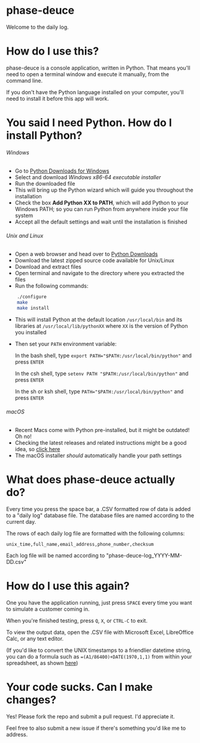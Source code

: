 # phase-deuce

Welcome to the daily log.

# How do I use this?

phase-deuce is a console application, written in Python. That means you'll need to open a terminal window and execute it manually, from the command line.

If you don't have the Python language installed on your computer, you'll need to install it before this app will work.

# You said I need Python. How do I install Python?

###### Windows
- Go to [Python Downloads for Windows](https://www.python.org/downloads/windows/)
- Select and download *Windows x86-64 executable installer*
- Run the downloaded file
- This will bring up the Python wizard which will guide you throughout the installation
- Check the box __Add Python XX to PATH__, which will add Python to your Windows PATH; so you can run Python from anywhere inside your file system
- Accept all the default settings and wait until the installation is finished

###### Unix and Linux
- Open a web browser and head over to [Python Downloads](https://www.python.org/downloads/source/)
- Download the latest zipped source code available for Unix/Linux
- Download and extract files
- Open terminal and navigate to the directory where you extracted the files
- Run the following commands:
```bash
    ./configure
    make
    make install
```
- This will install Python at the default location `/usr/local/bin` and its libraries at `/usr/local/lib/pythonXX` where `XX` is the version of Python you installed
- Then set your `PATH` environment variable:

    In the bash shell, type `export PATH="$PATH:/usr/local/bin/python"` and press `ENTER`

    In the csh shell, type `setenv PATH "$PATH:/usr/local/bin/python"` and press `ENTER`

    In the sh or ksh shell, type `PATH="$PATH:/usr/local/bin/python"` and press `ENTER`

###### macOS
- Recent Macs come with Python pre-installed, but it might be outdated! Oh no!
- Checking the latest releases and related instructions might be a good idea, so [click here](https://www.python.org/downloads/mac-osx/)
- The macOS installer *should* automatically handle your path settings

# What does phase-deuce actually do?

Every time you press the space bar, a .CSV formatted row of data is added to a "daily log" database file. The database files are named according to the current day.

The rows of each daily log file are formatted with the following columns:

    unix_time,full_name,email_address,phone_number,checksum

Each log file will be named according to "phase-deuce-log_YYYY-MM-DD.csv"

# How do I use this again?

One you have the application running, just press `SPACE` every time you want to simulate a customer coming in.

When you're finished testing, press `Q`, `X`, or `CTRL-C` to exit.

To view the output data, open the .CSV file with Microsoft Excel, LibreOffice Calc, or any text editor.

(If you'd like to convert the UNIX timestamps to a friendlier datetime string, you can do a formula such as `=(A1/86400)+DATE(1970,1,1)` from within your spreadsheet, as shown [here](https://exceljet.net/formula/convert-unix-time-stamp-to-excel-date))

# Your code sucks. Can I make changes?

Yes! Please fork the repo and submit a pull request. I'd appreciate it.

Feel free to also submit a new issue if there's something you'd like me to address.
